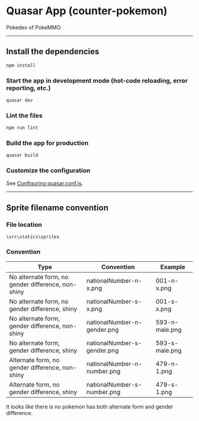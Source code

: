 # Quasar App (counter-pokemon)

Pokedex of PokeMMO

---
## Install the dependencies
```bash
npm install
```

### Start the app in development mode (hot-code reloading, error reporting, etc.)
```bash
quasar dev
```

### Lint the files
```bash
npm run lint
```

### Build the app for production
```bash
quasar build
```

### Customize the configuration
See [Configuring quasar.conf.js](https://quasar.dev/quasar-cli/quasar-conf-js).

---
## Sprite filename convention
### File location  
```
\src\statics\sprites
```
### Convention

| Type                                               | Convention                  | Example        |
| -------------------------------------------------- | --------------------------- | -------------- |
| No alternate form, no gender difference, non-shiny | nationalNumber-n-x.png      | 001-n-x.png    |
| No alternate form, no gender difference, shiny     | nationalNumber-s-x.png      | 001-s-x.png    |
| No alternate form, gender difference, non-shiny    | nationalNumber-n-gender.png | 593-n-male.png |
| No alternate form, gender difference, shiny        | nationalNumber-s-gender.png | 593-s-male.png |
| Alternate form, no gender difference, non-shiny    | nationalNumber-n-number.png | 479-n-1.png    |
| Alternate form, no gender difference, shiny        | nationalNumber-s-number.png | 479-s-1.png    |

It looks like there is no pokemon has both alternate form and gender difference.